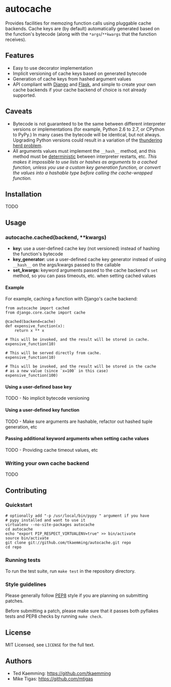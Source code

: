 # autocache

Provides facilities for memozing function calls using pluggable cache backends.
Cache keys are (by default) automatically generated based on the function's
bytecode (along with the `*args`/`**kwargs` that the function receives).

## Features

* Easy to use decorator implementation
* Implicit versioning of cache keys based on generated bytecode
* Generation of cache keys from hashed argument values
* API compliant with [Django](https://docs.djangoproject.com/en/dev/topics/cache/)
  and [Flask](http://flask.pocoo.org/docs/patterns/caching/), and simple to
  create your own cache backends if your cache backend of choice is not already
  supported.

## Caveats

* Bytecode is not guaranteed to be the same between different interpreter
  versions or implementations (for example, Python 2.6 to 2.7, or CPython to
  PyPy.) In many cases the bytecode will be identical, but not always. Upgrading
  Python versions could result in a variation of the
  [thundering herd problem](http://en.wikipedia.org/wiki/Thundering_herd_problem).
* All arguments values must implement the `__hash__` method, and this method
  must be [deterministic](http://en.wikipedia.org/wiki/Deterministic_algorithm)
  between interpreter restarts, etc. *This makes it impossible to use lists or
  hashes as arguments to a cached function, unless you use a custom key
  generation function, or convert the values into a hashable type before calling
  the cache-wrapped function.*

## Installation

TODO

## Usage

### autocache.cached(backend, \*\*kwargs)

* **key:** use a user-defined cache key (not versioned) instead of hashing the
  function's bytecode
* **key_generator:** use a user-defined cache key generator instead of using
  `__hash__` on the args/kwargs passed to the callable
* **set_kwargs:** keyword arguments passed to the cache backend's `set` method,
  so you can pass timeouts, etc. when setting cached values

#### Example

For example, caching a function with Django's cache backend:

    from autocache import cached
    from django.core.cache import cache

    @cached(backend=cache)
    def expensive_function(x):
        return x ** x

    # This will be invoked, and the result will be stored in cache.
    expensive_function(10)

    # This will be served directly from cache.
    expensive_function(10)

    # This will be invoked, and the result will be stored in the cache
    # as a new value (since `x=100` in this case)
    expensive_function(100)

#### Using a user-defined base key

TODO - No implicit bytecode versioning

#### Using a user-defined key function

TODO - Make sure arguments are hashable, refactor out hashed tuple generation, etc

#### Passing additional keyword arguments when setting cache values

TODO - Providing cache timeout values, etc

### Writing your own cache backend

TODO

## Contributing

### Quickstart

    # optionally add "-p /usr/local/bin/pypy " argument if you have
    # pypy installed and want to use it
    virtualenv --no-site-packages autocache
    cd autocache
    echo "export PIP_RESPECT_VIRTUALENV=true" >> bin/activate
    source bin/activate
    git clone git://github.com/tkaemming/autocache.git repo
    cd repo

### Running tests

To run the test suite, run `make test` in the repository directory.

### Style guidelines

Please generally follow [PEP8](http://www.python.org/dev/peps/pep-0008/) style
if you are planning on submitting patches.

Before submitting a patch, please make sure that it passes both pyflakes tests
and PEP8 checks by running `make check`.

## License

MIT Licensed, see `LICENSE` for the full text.

## Authors

* Ted Kaemming: <https://github.com/tkaemming>
* Mike Tigas: <https://github.com/mtigas>
